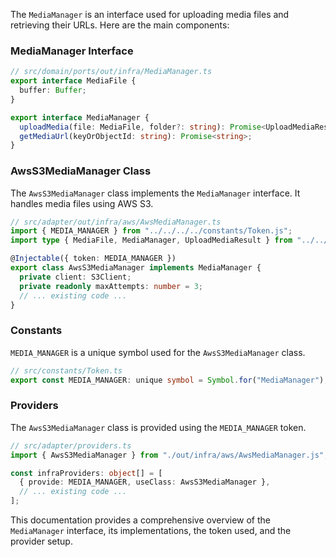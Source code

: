 The `MediaManager` is an interface used for uploading media files and retrieving their URLs. Here are the main components:

### MediaManager Interface

```typescript
// src/domain/ports/out/infra/MediaManager.ts
export interface MediaFile {
  buffer: Buffer;
}

export interface MediaManager {
  uploadMedia(file: MediaFile, folder?: string): Promise<UploadMediaResult>;
  getMediaUrl(keyOrObjectId: string): Promise<string>;
}
```

### AwsS3MediaManager Class

The `AwsS3MediaManager` class implements the `MediaManager` interface. It handles media files using AWS S3.

```typescript
// src/adapter/out/infra/aws/AwsMediaManager.ts
import { MEDIA_MANAGER } from "../../../../constants/Token.js";
import type { MediaFile, MediaManager, UploadMediaResult } from "../../../../domain/ports/out/infra/MediaManager.js";

@Injectable({ token: MEDIA_MANAGER })
export class AwsS3MediaManager implements MediaManager {
  private client: S3Client;
  private readonly maxAttempts: number = 3;
  // ... existing code ...
}
```

### Constants

`MEDIA_MANAGER` is a unique symbol used for the `AwsS3MediaManager` class.

```typescript
// src/constants/Token.ts
export const MEDIA_MANAGER: unique symbol = Symbol.for("MediaManager");
```

### Providers

The `AwsS3MediaManager` class is provided using the `MEDIA_MANAGER` token.

```typescript
// src/adapter/providers.ts
import { AwsS3MediaManager } from "./out/infra/aws/AwsMediaManager.js";

const infraProviders: object[] = [
  { provide: MEDIA_MANAGER, useClass: AwsS3MediaManager },
  // ... existing code ...
];
```

This documentation provides a comprehensive overview of the `MediaManager` interface, its implementations, the token used, and the provider setup.